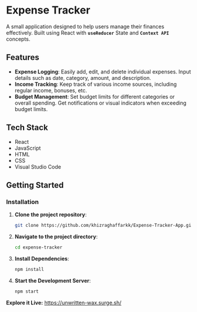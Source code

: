 # Expense Tracker

A small application designed to help users manage their finances effectively. Built using React with **`useReducer`** State and **`Context API`** concepts.

## Features

- **Expense Logging**: Easily add, edit, and delete individual expenses. Input details such as date, category, amount, and description.
- **Income Tracking**: Keep track of various income sources, including regular income, bonuses, etc.
- **Budget Management**: Set budget limits for different categories or overall spending. Get notifications or visual indicators when exceeding budget limits.

## Tech Stack

- React
- JavaScript
- HTML
- CSS
- Visual Studio Code

## Getting Started

### Installation

1. **Clone the project repository**:
   ```bash
   git clone https://github.com/khizraghaffarkk/Expense-Tracker-App.git
2. **Navigate to the project directory**:
   ```bash
   cd expense-tracker
3. **Install Dependencies**:
   ```bash
   npm install
4. **Start the Development Server**:
   ```bash
   npm start

**Explore it Live:** https://unwritten-wax.surge.sh/

